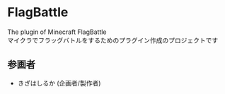 # FlagBattle
The plugin of Minecraft FlagBattle<br>
マイクラでフラッグバトルをするためのプラグイン作成のプロジェクトです

## 参画者
 * きざはしるか (企画者/製作者)
